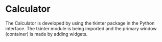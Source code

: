 # Calculator
The Calculator is developed by using the tkinter package in the Python interface. The tkinter module is being
imported and the primary window (container) is made by adding widgets.
